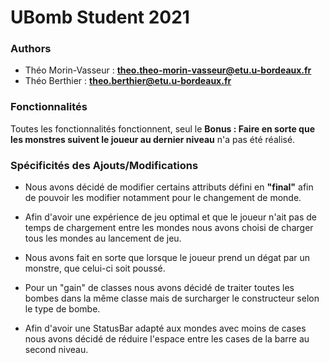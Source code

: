 # UBomb Student 2021

### Authors
- Théo Morin-Vasseur : **theo.theo-morin-vasseur@etu.u-bordeaux.fr**
- Théo Berthier : **theo.berthier@etu.u-bordeaux.fr**

### Fonctionnalités
Toutes les fonctionnalités fonctionnent, seul le **Bonus : Faire en sorte que les monstres suivent le joueur au dernier niveau** n'a pas été réalisé.

### Spécificités des Ajouts/Modifications
- Nous avons décidé de modifier certains attributs défini en **"final"** afin de pouvoir les modifier notamment pour le changement de monde.
- Afin d'avoir une expérience de jeu optimal et que le joueur n'ait pas de temps de chargement entre les mondes nous avons choisi de charger tous les mondes au lancement de jeu.

- Nous avons fait en sorte que lorsque le joueur prend un dégat par un monstre, que celui-ci soit poussé.
- Pour un "gain" de classes nous avons décidé de traiter toutes les bombes dans la même classe mais de surcharger le constructeur selon le type de bombe.
- Afin d'avoir une StatusBar adapté aux mondes avec moins de cases nous avons décidé de réduire l'espace entre les cases de la barre au second niveau.